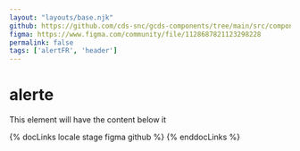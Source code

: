 ```yaml
---
layout: "layouts/base.njk"
github: https://github.com/cds-snc/gcds-components/tree/main/src/components/gcds-alert
figma: https://www.figma.com/community/file/1128687821123298228
permalink: false
tags: ['alertFR', 'header']
---
```


# alerte

This element will have the content below it

{% docLinks locale stage figma github %}
{% enddocLinks %}
